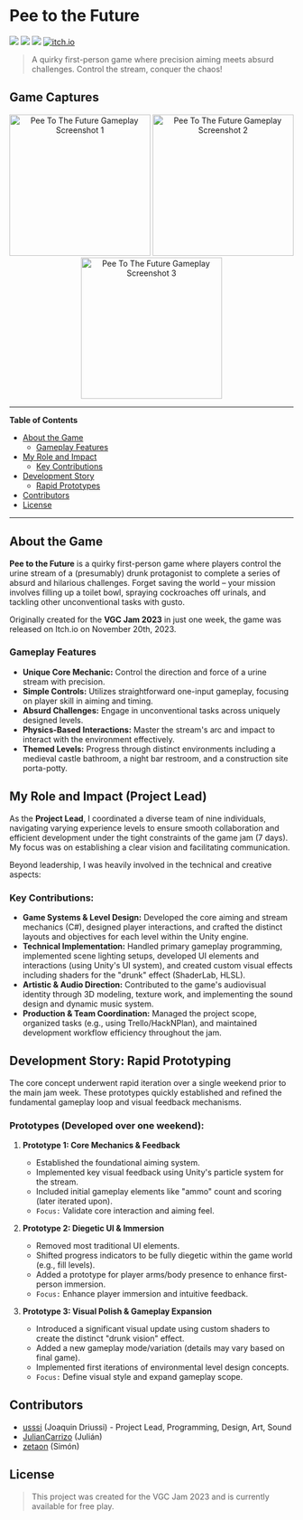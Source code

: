 # Pee to the Future

![](https://img.shields.io/badge/ShaderLab-53.1%25-blueviolet)
![](https://img.shields.io/badge/C%23-39.8%25-blue)
![](https://img.shields.io/badge/HLSL-7.1%25-green)
[![itch.io](https://img.shields.io/badge/Play%20on-itch.io-red?logo=itchdotio)](https://ussi.itch.io/pee-to-the-future)

> A quirky first-person game where precision aiming meets absurd challenges. Control the stream, conquer the chaos!

## Game Captures

<p align="center"> 
  <img src="https://img.itch.zone/aW1hZ2UvMjAyMzA2Mi8xMTkyNjI3Ny5wbmc=/original/1im0Mz.png" alt="Pee To The Future Gameplay Screenshot 1" width="250"/>
  <img src="https://img.itch.zone/aW1hZ2UvMjAyMzA2Mi8xMTkyNjI3NS5wbmc=/original/mHSaoS.png" alt="Pee To The Future Gameplay Screenshot 2" width="250"/>
  <img src="https://img.itch.zone/aW1hZ2UvMjAyMzA2Mi8xMTkyNjI3Ni5wbmc=/original/2B5jjx.png" alt="Pee To The Future Gameplay Screenshot 3" width="250"/>
</p>


---

**Table of Contents**
- [About the Game](#about-the-game)
  - [Gameplay Features](#gameplay-features)
- [My Role and Impact](#my-role-and-impact-project-lead)
  - [Key Contributions](#key-contributions)
- [Development Story](#development-story-rapid-prototyping)
  - [Rapid Prototypes](#prototypes-developed-over-one-weekend)
- [Contributors](#contributors)
- [License](#license)

---

## About the Game

**Pee to the Future** is a quirky first-person game where players control the urine stream of a (presumably) drunk protagonist to complete a series of absurd and hilarious challenges. Forget saving the world – your mission involves filling up a toilet bowl, spraying cockroaches off urinals, and tackling other unconventional tasks with gusto.

Originally created for the **VGC Jam 2023** in just one week, the game was released on Itch.io on November 20th, 2023.

### Gameplay Features

-   **Unique Core Mechanic:** Control the direction and force of a urine stream with precision.
-   **Simple Controls:** Utilizes straightforward one-input gameplay, focusing on player skill in aiming and timing.
-   **Absurd Challenges:** Engage in unconventional tasks across uniquely designed levels.
-   **Physics-Based Interactions:** Master the stream's arc and impact to interact with the environment effectively.
-   **Themed Levels:** Progress through distinct environments including a medieval castle bathroom, a night bar restroom, and a construction site porta-potty.

## My Role and Impact (Project Lead)

As the **Project Lead**, I coordinated a diverse team of nine individuals, navigating varying experience levels to ensure smooth collaboration and efficient development under the tight constraints of the game jam (7 days). My focus was on establishing a clear vision and facilitating communication.

Beyond leadership, I was heavily involved in the technical and creative aspects:

### Key Contributions:

-   **Game Systems & Level Design:** Developed the core aiming and stream mechanics (C#), designed player interactions, and crafted the distinct layouts and objectives for each level within the Unity engine.
-   **Technical Implementation:** Handled primary gameplay programming, implemented scene lighting setups, developed UI elements and interactions (using Unity's UI system), and created custom visual effects including shaders for the "drunk" effect (ShaderLab, HLSL).
-   **Artistic & Audio Direction:** Contributed to the game's audiovisual identity through 3D modeling, texture work, and implementing the sound design and dynamic music system.
-   **Production & Team Coordination:** Managed the project scope, organized tasks (e.g., using Trello/HackNPlan), and maintained development workflow efficiency throughout the jam.

## Development Story: Rapid Prototyping

The core concept underwent rapid iteration over a single weekend prior to the main jam week. These prototypes quickly established and refined the fundamental gameplay loop and visual feedback mechanisms.

### Prototypes (Developed over one weekend):

1.  **Prototype 1: Core Mechanics & Feedback**
    * Established the foundational aiming system.
    * Implemented key visual feedback using Unity's particle system for the stream.
    * Included initial gameplay elements like "ammo" count and scoring (later iterated upon).
    * `Focus:` Validate core interaction and aiming feel.

2.  **Prototype 2: Diegetic UI & Immersion**
    * Removed most traditional UI elements.
    * Shifted progress indicators to be fully diegetic within the game world (e.g., fill levels).
    * Added a prototype for player arms/body presence to enhance first-person immersion.
    * `Focus:` Enhance player immersion and intuitive feedback.

3.  **Prototype 3: Visual Polish & Gameplay Expansion**
    * Introduced a significant visual update using custom shaders to create the distinct "drunk vision" effect.
    * Added a new gameplay mode/variation (details may vary based on final game).
    * Implemented first iterations of environmental level design concepts.
    * `Focus:` Define visual style and expand gameplay scope.

## Contributors

-   [usssi](https://github.com/usssi) (Joaquin Driussi) - Project Lead, Programming, Design, Art, Sound
-   [JulianCarrizo](https://github.com/JulianCarrizo) (Julián) 
-   [zetaon](https://github.com/zetaon) (Simón)

## License
> This project was created for the VGC Jam 2023 and is currently available for free play. 
